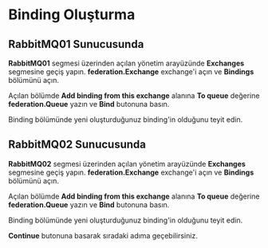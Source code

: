 # Binding Oluşturma

## RabbitMQ01 Sunucusunda

**RabbitMQ01** segmesi üzerinden açılan yönetim arayüzünde **Exchanges** segmesine geçiş yapın. **federation.Exchange** exchange'i açın ve **Bindings** bölümünü açın.

Açılan bölümde **Add binding from this exchange** alanına **To queue** değerine **federation.Queue** yazın ve **Bind** butonuna basın.

Binding bölümünde yeni oluşturduğunuz binding'in olduğunu teyit edin.

## RabbitMQ02 Sunucusunda

**RabbitMQ02** segmesi üzerinden açılan yönetim arayüzünde **Exchanges** segmesine geçiş yapın. **federation.Exchange** exchange'i açın ve **Bindings** bölümünü açın.

Açılan bölümde **Add binding from this exchange** alanına **To queue** değerine **federation.Queue** yazın ve **Bind** butonuna basın.

Binding bölümünde yeni oluşturduğunuz binding'in olduğunu teyit edin.

**Continue** butonuna basarak sıradaki adıma geçebilirsiniz.
